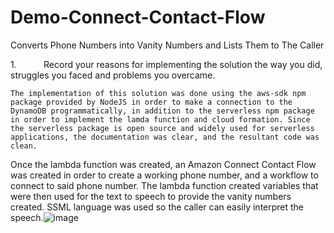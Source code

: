 # Demo-Connect-Contact-Flow
Converts Phone Numbers into Vanity Numbers and Lists Them to The Caller

1.           Record your reasons for implementing the solution the way you did, struggles you faced and problems you overcame.
	
	The implementation of this solution was done using the aws-sdk npm package provided by NodeJS in order to make a connection to the DynamoDB programmatically, in addition to the serverless npm package in order to implement the lamda function and cloud formation. Since the serverless package is open source and widely used for serverless applications, the documentation was clear, and the resultant code was clean.
	
Once the lambda function was created, an Amazon Connect Contact Flow was created in order to create a working phone number, and a workflow to connect to said phone number. The lambda function created variables that were then used for the text to speech to provide the vanity numbers created. SSML language was used so the caller can easily interpret the speech.![image](https://user-images.githubusercontent.com/23618084/115039453-76cb7a00-9e9e-11eb-8cdb-77bbb2a36262.png)
